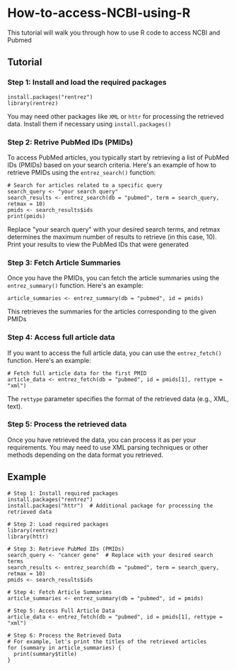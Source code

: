 # How-to-access-NCBI-using-R
This tutorial will walk you through how to use R code to access NCBI and Pubmed
## Tutorial
### Step 1: Install and load the required packages
```
install.packages("rentrez")
library(rentrez)
```
You may need other packages like ```XML``` or ```httr``` for processing the retrieved data. Install them if necessary using ```install.packages()```
### Step 2: Retrive PubMed IDs (PMIDs)
To access PubMed articles, you typically start by retrieving a list of PubMed IDs (PMIDs) based on your search criteria. Here's an example of how to retrieve PMIDs using the ```entrez_search()``` function:
```
# Search for articles related to a specific query
search_query <- "your search query"
search_results <- entrez_search(db = "pubmed", term = search_query, retmax = 10)
pmids <- search_results$ids
print(pmids)
```
Replace "your search query" with your desired search terms, and retmax determines the maximum number of results to retrieve (in this case, 10). Print your results to view the PubMed IDs that were generated
### Step 3: Fetch Article Summaries
Once you have the PMIDs, you can fetch the article summaries using the ```entrez_summary()``` function. Here's an example:
```
article_summaries <- entrez_summary(db = "pubmed", id = pmids)
```
This retrieves the summaries for the articles corresponding to the given PMIDs
### Step 4: Access full article data
If you want to access the full article data, you can use the ```entrez_fetch()``` function. Here's an example:
```
# Fetch full article data for the first PMID
article_data <- entrez_fetch(db = "pubmed", id = pmids[1], rettype = "xml")
```
The ```rettype``` parameter specifies the format of the retrieved data (e.g., XML, text).
### Step 5: Process the retrieved data
Once you have retrieved the data, you can process it as per your requirements. You may need to use XML parsing techniques or other methods depending on the data format you retrieved.
## Example
```
# Step 1: Install required packages
install.packages("rentrez")
install.packages("httr")  # Additional package for processing the retrieved data

# Step 2: Load required packages
library(rentrez)
library(httr)

# Step 3: Retrieve PubMed IDs (PMIDs)
search_query <- "cancer gene"  # Replace with your desired search terms
search_results <- entrez_search(db = "pubmed", term = search_query, retmax = 10)
pmids <- search_results$ids

# Step 4: Fetch Article Summaries
article_summaries <- entrez_summary(db = "pubmed", id = pmids)

# Step 5: Access Full Article Data
article_data <- entrez_fetch(db = "pubmed", id = pmids[1], rettype = "xml")

# Step 6: Process the Retrieved Data
# For example, let's print the titles of the retrieved articles
for (summary in article_summaries) {
  print(summary$title)
}
```
